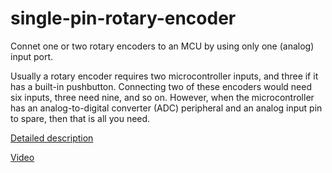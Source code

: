 # single-pin-rotary-encoder
Connet one or two rotary encoders to an MCU by using only one (analog) input port.

Usually a rotary encoder requires two microcontroller inputs, and three if it has a built-in pushbutton. Connecting two of these encoders would need six inputs, three need nine, and so on. However, when the microcontroller has an analog-to-digital converter (ADC) peripheral and an analog input pin to spare, then that is all you need.

[Detailed description](https://www.elektormagazine.com/labs/rotary-encoder-on-a-single-mcu-pin)

[Video](https://youtu.be/7mc2vPFNVsQ)
